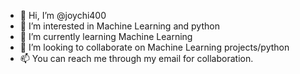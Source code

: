 - 👋 Hi, I’m @joychi400
- 👀 I’m interested in Machine Learning and python
- 🌱 I’m currently learning Machine Learning
- 💞️ I’m looking to collaborate on Machine Learning projects/python
- 📫 You can reach me through my email for collaboration.

<!---
joychi400/joychi400 is a ✨ special ✨ repository because its `README.md` (this file) appears on your GitHub profile.
You can click the Preview link to take a look at your changes.
--->
